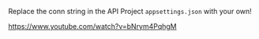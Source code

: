 Replace the conn string in the API Project `appsettings.json` with your own!

https://www.youtube.com/watch?v=bNrym4PqhgM
